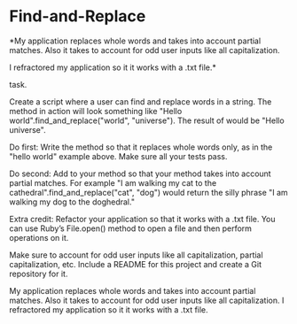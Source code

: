 # Find-and-Replace
*My application replaces whole words and takes into account partial matches. Also it takes to account for odd user inputs like all capitalization.

I refractored my application so it it works with a .txt file.*

task.

Create a script where a user can find and replace words in a string. The method in action will look something like "Hello world".find_and_replace("world", "universe").
The result of would be "Hello universe".

Do first: Write the method so that it replaces whole words only, as in the "hello world" example above. Make sure all your tests pass.

Do second: Add to your method so that your method takes into account partial matches. For example "I am walking my cat to the cathedral".find_and_replace("cat", "dog")
would return the silly phrase "I am walking my dog to the doghedral."

Extra credit: Refactor your application so that it works with a .txt file. You can use Ruby’s File.open() method to open a file and then perform operations on it.

Make sure to account for odd user inputs like all capitalization, partial capitalization, etc. Include a README for this project and create a Git repository for it.

My application replaces whole words and takes into account partial matches. Also it takes to account for odd user inputs like all capitalization.
I refractored my application so it it works with a .txt file.

